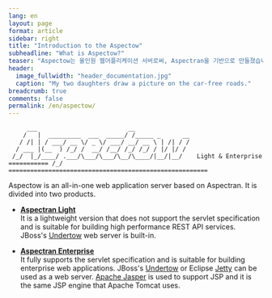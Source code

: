 ```yaml
---
lang: en
layout: page
format: article
sidebar: right
title: "Introduction to the Aspectow"
subheadline: "What is Aspectow?"
teaser: "Aspectow는 올인원 웹어플리케이션 서버로써, Aspectran을 기반으로 만들졌습니다."
header:
  image_fullwidth: "header_documentation.jpg"
  caption: "My two daughters draw a picture on the car-free roads."
breadcrumb: true
comments: false
permalink: /en/aspectow/
---
```


```
     ___                         __
    /   |  _________  ___  _____/ /_____ _      __
   / /| | / ___/ __ \/ _ \/ ___/ __/ __ \ | /| / /
  / ___ |(__  ) /_/ /  __/ /__/ /_/ /_/ / |/ |/ /
 /_/  |_/____/ .___/\___/\___/\__/\____/|__/|__/    Light & Enterprise
=========== /_/ =======================================================
```

Aspectow is an all-in-one web application server based on Aspectran. It is divided into two products.

* **[Aspectran Light](/aspectow/aspectow-light)**  
  It is a lightweight version that does not support the servlet specification and is suitable for building high performance REST API services.
  JBoss's [Undertow](http://undertow.io) web server is built-in.

* **[Aspectran Enterprise](/aspectow/aspectow-enterprise)**  
  It fully supports the servlet specification and is suitable for building enterprise web applications.
  JBoss's [Undertow](http://undertow.io) or Eclipse [Jetty](https://www.eclipse.org/jetty/) can be used as a web server.
  [Apache Jasper](https://mvnrepository.com/artifact/org.mortbay.jasper/apache-jsp) is used to support JSP and it is the same JSP engine that Apache Tomcat uses.
  